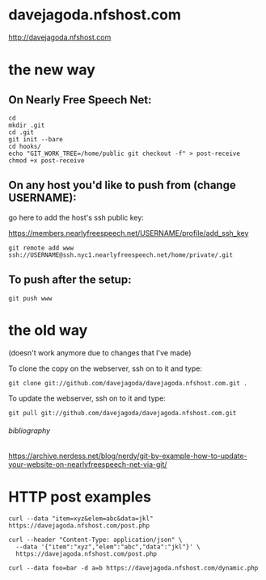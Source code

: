 davejagoda.nfshost.com
======================

http://davejagoda.nfshost.com

# the new way

## On Nearly Free Speech Net:

```
cd
mkdir .git
cd .git
git init --bare
cd hooks/
echo "GIT_WORK_TREE=/home/public git checkout -f" > post-receive
chmod +x post-receive
```

## On any host you'd like to push from (change USERNAME):

go here to add the host's ssh public key:

https://members.nearlyfreespeech.net/USERNAME/profile/add_ssh_key

```
git remote add www ssh://USERNAME@ssh.nyc1.nearlyfreespeech.net/home/private/.git
```

## To push after the setup:

```
git push www
```

# the old way

(doesn't work anymore due to changes that I've made)

To clone the copy on the webserver, ssh on to it and type:

```
git clone git://github.com/davejagoda/davejagoda.nfshost.com.git .
```

To update the webserver, ssh on to it and type:

```
git pull git://github.com/davejagoda/davejagoda.nfshost.com.git
```

###### bibliography

https://archive.nerdess.net/blog/nerdy/git-by-example-how-to-update-your-website-on-nearlyfreespeech-net-via-git/

# HTTP post examples

```
curl --data "item=xyz&elem=abc&data=jkl" https://davejagoda.nfshost.com/post.php
```
```
curl --header "Content-Type: application/json" \
  --data '{"item":"xyz","elem":"abc","data":"jkl"}' \
  https://davejagoda.nfshost.com/post.php
```

```
curl --data foo=bar -d a=b https://davejagoda.nfshost.com/dynamic.php
```
